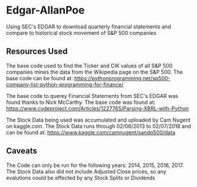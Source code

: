 # Edgar-AllanPoe
Using SEC's EDGAR to download quarterly financial statements and compare to historical stock movement of S&P 500 companies

## Resources Used
The base code used to find the Ticker and CIK values of all S&P 500 companies mines the data from the Wikipedia page on the S&P 500.
The base code can be found at: https://pythonprogramming.net/sp500-company-list-python-programming-for-finance/

The base code to querey Financial Statements from SEC's EDGAR was found thanks to Nick McCarthy.
The base code was found at: https://www.codeproject.com/Articles/1227765/Parsing-XBRL-with-Python

The Stock Data being used was accumulated and uploaded by Cam Nugent on kaggle.com.
The Stock Data runs through 02/08/2013 to 02/07/2018 and can be found at: https://www.kaggle.com/camnugent/sandp500/data

## Caveats
The Code can only be run for the following years: 2014, 2015, 2016, 2017.
The Stock Data also did not include Adjusted Close prices, so any evalutions could be effected by any Stock Splits or Dividends